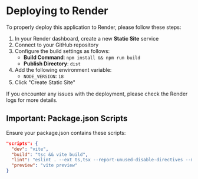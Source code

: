 
# Deploying to Render

To properly deploy this application to Render, please follow these steps:

1. In your Render dashboard, create a new **Static Site** service
2. Connect to your GitHub repository
3. Configure the build settings as follows:
   - **Build Command**: `npm install && npm run build`
   - **Publish Directory**: `dist`
4. Add the following environment variable:
   - `NODE_VERSION`: `18`
5. Click "Create Static Site"

If you encounter any issues with the deployment, please check the Render logs for more details.

## Important: Package.json Scripts

Ensure your package.json contains these scripts:
```json
"scripts": {
  "dev": "vite",
  "build": "tsc && vite build",
  "lint": "eslint . --ext ts,tsx --report-unused-disable-directives --max-warnings 0",
  "preview": "vite preview"
}
```
